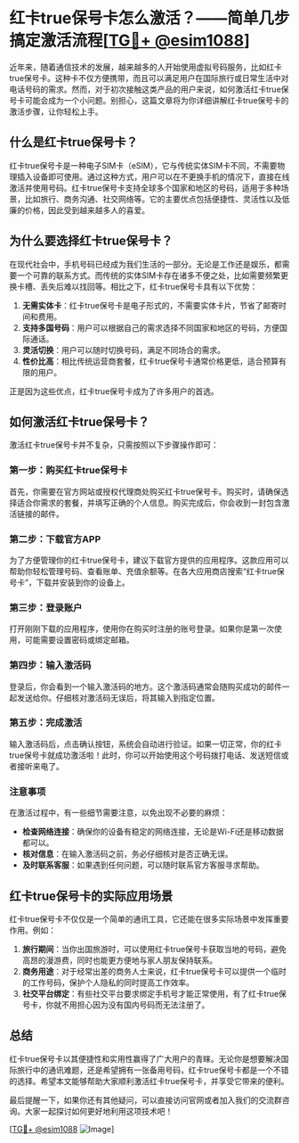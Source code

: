 # 红卡true保号卡怎么激活？——简单几步搞定激活流程[[TG💪+ @esim1088](https://t.me/s/esim1088)]

近年来，随着通信技术的发展，越来越多的人开始使用虚拟号码服务，比如红卡true保号卡。这种卡不仅方便携带，而且可以满足用户在国际旅行或日常生活中对电话号码的需求。然而，对于初次接触这类产品的用户来说，如何激活红卡true保号卡可能会成为一个小问题。别担心，这篇文章将为你详细讲解红卡true保号卡的激活步骤，让你轻松上手。

## 什么是红卡true保号卡？

红卡true保号卡是一种电子SIM卡（eSIM），它与传统实体SIM卡不同，不需要物理插入设备即可使用。通过这种方式，用户可以在不更换手机的情况下，直接在线激活并使用号码。红卡true保号卡支持全球多个国家和地区的号码，适用于多种场景，比如旅行、商务沟通、社交网络等。它的主要优点包括便捷性、灵活性以及低廉的价格，因此受到越来越多人的喜爱。

## 为什么要选择红卡true保号卡？

在现代社会中，手机号码已经成为我们生活的一部分。无论是工作还是娱乐，都需要一个可靠的联系方式。而传统的实体SIM卡存在诸多不便之处，比如需要频繁更换卡槽、丢失后难以找回等。相比之下，红卡true保号卡具有以下优势：

1. **无需实体卡**：红卡true保号卡是电子形式的，不需要实体卡片，节省了邮寄时间和费用。
2. **支持多国号码**：用户可以根据自己的需求选择不同国家和地区的号码，方便国际通话。
3. **灵活切换**：用户可以随时切换号码，满足不同场合的需求。
4. **性价比高**：相比传统运营商套餐，红卡true保号卡通常价格更低，适合预算有限的用户。

正是因为这些优点，红卡true保号卡成为了许多用户的首选。

## 如何激活红卡true保号卡？

激活红卡true保号卡并不复杂，只需按照以下步骤操作即可：

### 第一步：购买红卡true保号卡

首先，你需要在官方网站或授权代理商处购买红卡true保号卡。购买时，请确保选择适合你需求的套餐，并填写正确的个人信息。购买完成后，你会收到一封包含激活链接的邮件。

### 第二步：下载官方APP

为了方便管理你的红卡true保号卡，建议下载官方提供的应用程序。这款应用可以帮助你轻松管理号码、查看账单、充值余额等。在各大应用商店搜索“红卡true保号卡”，下载并安装到你的设备上。

### 第三步：登录账户

打开刚刚下载的应用程序，使用你在购买时注册的账号登录。如果你是第一次使用，可能需要设置密码或绑定邮箱。

### 第四步：输入激活码

登录后，你会看到一个输入激活码的地方。这个激活码通常会随购买成功的邮件一起发送给你。仔细核对激活码无误后，将其输入到指定位置。

### 第五步：完成激活

输入激活码后，点击确认按钮，系统会自动进行验证。如果一切正常，你的红卡true保号卡就成功激活啦！此时，你可以开始使用这个号码拨打电话、发送短信或者接听来电了。

### 注意事项

在激活过程中，有一些细节需要注意，以免出现不必要的麻烦：

- **检查网络连接**：确保你的设备有稳定的网络连接，无论是Wi-Fi还是移动数据都可以。
- **核对信息**：在输入激活码之前，务必仔细核对是否正确无误。
- **及时联系客服**：如果遇到任何问题，可以随时联系官方客服寻求帮助。

## 红卡true保号卡的实际应用场景

红卡true保号卡不仅仅是一个简单的通讯工具，它还能在很多实际场景中发挥重要作用。例如：

1. **旅行期间**：当你出国旅游时，可以使用红卡true保号卡获取当地的号码，避免高昂的漫游费，同时也能更方便地与家人朋友保持联系。
2. **商务用途**：对于经常出差的商务人士来说，红卡true保号卡可以提供一个临时的工作号码，保护个人隐私的同时提高工作效率。
3. **社交平台绑定**：有些社交平台要求绑定手机号才能正常使用，有了红卡true保号卡，你就不用担心因为没有国内号码而无法注册了。

## 总结

红卡true保号卡以其便捷性和实用性赢得了广大用户的青睐。无论你是想要解决国际旅行中的通讯难题，还是希望拥有一张备用号码，红卡true保号卡都是一个不错的选择。希望本文能够帮助大家顺利激活红卡true保号卡，并享受它带来的便利。

最后提醒一下，如果你还有其他疑问，可以直接访问官网或者加入我们的交流群咨询。大家一起探讨如何更好地利用这项技术吧！

[[TG💪+ @esim1088](https://t.me/s/esim1088) ![Image](https://i.postimg.cc/4NQfJmqS/Snipaste-2025-05-13-00-14-12.png)]